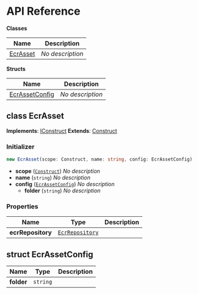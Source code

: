 # API Reference

**Classes**

Name|Description
----|-----------
[EcrAsset](#cdktf-aws-ecr-asset-ecrasset)|*No description*


**Structs**

Name|Description
----|-----------
[EcrAssetConfig](#cdktf-aws-ecr-asset-ecrassetconfig)|*No description*



## class EcrAsset  <a id="cdktf-aws-ecr-asset-ecrasset"></a>



__Implements__: [IConstruct](#constructs-iconstruct)
__Extends__: [Construct](#constructs-construct)

### Initializer




```ts
new EcrAsset(scope: Construct, name: string, config: EcrAssetConfig)
```

* **scope** (<code>[Construct](#constructs-construct)</code>)  *No description*
* **name** (<code>string</code>)  *No description*
* **config** (<code>[EcrAssetConfig](#cdktf-aws-ecr-asset-ecrassetconfig)</code>)  *No description*
  * **folder** (<code>string</code>)  *No description* 



### Properties


Name | Type | Description 
-----|------|-------------
**ecrRepository** | <code>[EcrRepository](#cdktf-provider-aws-ecrrepository)</code> | <span></span>



## struct EcrAssetConfig  <a id="cdktf-aws-ecr-asset-ecrassetconfig"></a>






Name | Type | Description 
-----|------|-------------
**folder** | <code>string</code> | <span></span>



